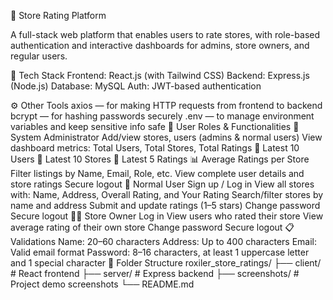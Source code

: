 🌟 Store Rating Platform

A full-stack web platform that enables users to rate stores, with role-based authentication and interactive dashboards for admins, store owners, and regular users.

🚀 Tech Stack
Frontend: React.js (with Tailwind CSS)
Backend: Express.js (Node.js)
Database: MySQL
Auth: JWT-based authentication

⚙️ Other Tools
axios — for making HTTP requests from frontend to backend
bcrypt — for hashing passwords securely
.env — to manage environment variables and keep sensitive info safe
👥 User Roles & Functionalities
🔑 System Administrator
Add/view stores, users (admins & normal users)
View dashboard metrics:
Total Users, Total Stores, Total Ratings
🔄 Latest 10 Users
🏪 Latest 10 Stores
🌟 Latest 5 Ratings
📊 Average Ratings per Store
Filter listings by Name, Email, Role, etc.
View complete user details and store ratings
Secure logout
👤 Normal User
Sign up / Log in
View all stores with:
Name, Address, Overall Rating, and Your Rating
Search/filter stores by name and address
Submit and update ratings (1–5 stars)
Change password
Secure logout
🧑‍💼 Store Owner
Log in
View users who rated their store
View average rating of their own store
Change password
Secure logout
📋 Validations
Name: 20–60 characters
Address: Up to 400 characters
Email: Valid email format
Password: 8–16 characters, at least 1 uppercase letter and 1 special character
📁 Folder Structure
roxiler_store_ratings/
├── client/         # React frontend
├── server/         # Express backend
├── screenshots/    # Project demo screenshots
└── README.md